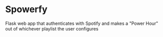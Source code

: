# Spowerfy
Flask web app that authenticates with Spotify and makes a "Power Hour" out of whichever playlist the user configures 
